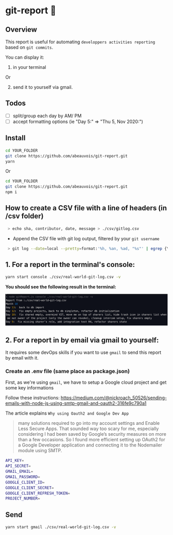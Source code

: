 # git-report :rocket:

## Overview

This report is useful for automating `developpers activities reporting` based on `git commits`.

You can display it:

1. in your terminal

Or

2. send it to yourself via gmail.

## Todos

- [ ] split/group each day by AM/ PM
- [ ] accept formatting options (ie "Day 5:" => "Thu 5, Nov 2020:")

## Install

```bash
cd YOUR_FOLDER
git clone https://github.com/abeauvois/git-report.git
yarn
```

Or

```bash
cd YOUR_FOLDER
git clone https://github.com/abeauvois/git-report.git
npm i
```

## How to create a CSV file with a line of headers (in /csv folder)

```bash
 > echo sha, contributor, date, message > ./csv/gitlog.csv
```

- Append the CSV file with git log output, filtered by your `git username`

```bash
 > git log --date=local --pretty=format:'%h, %an, %ad, "%s"' | egrep {YOUR GIT USERNAME} >> ./csv/gitlog.csv

```

## 1. For a report in the terminal's console:

```bash
yarn start console ./csv/real-world-git-log.csv -v
```

**You should see the following result in the terminal:**

![git-report-result](git-report-result.png)

## 2. For a report in by email via gmail to yourself:

It requires some devOps skills if you want to use `gmail` to send this report by email with it.

### Create an .env file (same place as package.json)

First, as we're using `gmail`, we have to setup a Google cloud project and get some key informations

Follow these instructions: https://medium.com/@nickroach_50526/sending-emails-with-node-js-using-smtp-gmail-and-oauth2-316fe9c790a1

The article explains `Why using Oauth2 and Google Dev App`

> many solutions required to go into my account settings and Enable Less Secure Apps. That sounded way too scary for me, especially considering I had been saved by Google’s security measures on more than a few occasions.
> So I found more efficient setting up OAuth2 for a Google Developer application and connecting it to the Nodemailer module using SMTP.

```bash
API_KEY=
API_SECRET=
GMAIL_EMAIL=
GMAIL_PASSWORD=
GOOGLE_CLIENT_ID=
GOOGLE_CLIENT_SECRET=
GOOGLE_CLIENT_REFRESH_TOKEN=
PROJECT_NUMBER=
```

## Send

```bash
yarn start gmail ./csv/real-world-git-log.csv -v
```
